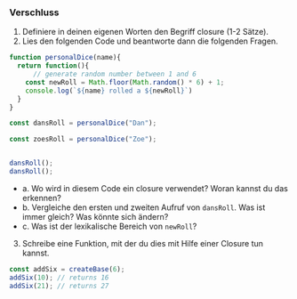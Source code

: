 
### Verschluss

1. Definiere in deinen eigenen Worten den Begriff closure (1-2 Sätze).
2. Lies den folgenden Code und beantworte dann die folgenden Fragen.

```js
function personalDice(name){
  return function(){
      // generate random number between 1 and 6
    const newRoll = Math.floor(Math.random() * 6) + 1;
    console.log(`${name} rolled a ${newRoll}`)
  }
}

const dansRoll = personalDice("Dan");

const zoesRoll = personalDice("Zoe");


dansRoll();
dansRoll();
```

* a. Wo wird in diesem Code ein closure verwendet? Woran kannst du das erkennen?
* b. Vergleiche den ersten und zweiten Aufruf von `dansRoll`. Was ist immer gleich? Was könnte sich ändern?
* c. Was ist der lexikalische Bereich von `newRoll`?


3. Schreibe eine Funktion, mit der du dies mit Hilfe einer Closure tun kannst.

```js
const addSix = createBase(6);
addSix(10); // returns 16
addSix(21); // returns 27
```
